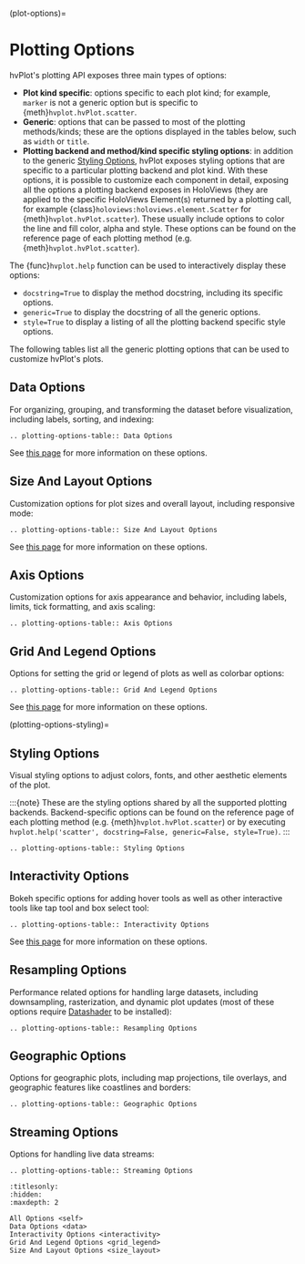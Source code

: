 (plot-options)=

# Plotting Options

hvPlot's plotting API exposes three main types of options:

- **Plot kind specific**: options specific to each plot kind; for example, `marker` is not a generic option but is specific to {meth}`hvplot.hvPlot.scatter`.
- **Generic**: options that can be passed to most of the plotting methods/kinds; these are the options displayed in the tables below, such as `width` or `title`.
- **Plotting backend and method/kind specific styling options**: in addition to the generic [Styling Options](plotting-options-styling), hvPlot exposes styling options that are specific to a particular plotting backend and plot kind. With these options, it is possible to customize each component in detail, exposing all the options a plotting backend exposes in HoloViews (they are applied to the specific HoloViews Element(s) returned by a plotting call, for example {class}`holoviews:holoviews.element.Scatter` for {meth}`hvplot.hvPlot.scatter`). These usually include options to color the line and fill color, alpha and style. These options  can be found on the reference page of each plotting method (e.g. {meth}`hvplot.hvPlot.scatter`).

The {func}`hvplot.help` function can be used to interactively display these options:

- `docstring=True` to display the method docstring, including its specific options.
- `generic=True` to display the docstring of all the generic options.
- `style=True` to display a listing of all the plotting backend specific style options.

The following tables list all the generic plotting options that can be used to customize hvPlot's plots.

## Data Options

For organizing, grouping, and transforming the dataset before visualization, including labels, sorting, and indexing:

```{eval-rst}
.. plotting-options-table:: Data Options
```

See [this page](./data) for more information on these options.

## Size And Layout Options

Customization options for plot sizes and overall layout, including responsive mode:

```{eval-rst}
.. plotting-options-table:: Size And Layout Options
```

See [this page](./size_layout) for more information on these options.

## Axis Options

Customization options for axis appearance and behavior, including labels, limits, tick formatting, and axis scaling:

```{eval-rst}
.. plotting-options-table:: Axis Options
```

## Grid And Legend Options

Options for setting the grid or legend of plots as well as colorbar options:

```{eval-rst}
.. plotting-options-table:: Grid And Legend Options
```

See [this page](./grid_legend) for more information on these options.

(plotting-options-styling)=
## Styling Options

Visual styling options to adjust colors, fonts, and other aesthetic elements of the plot.

:::{note}
These are the styling options shared by all the supported plotting backends. Backend-specific options can be found on the
reference page of each plotting method (e.g. {meth}`hvplot.hvPlot.scatter`) or by executing `hvplot.help('scatter', docstring=False, generic=False, style=True)`.
:::

```{eval-rst}
.. plotting-options-table:: Styling Options
```

## Interactivity Options

Bokeh specific options for adding hover tools as well as other interactive tools like tap tool and box select tool:

```{eval-rst}
.. plotting-options-table:: Interactivity Options
```

See [this page](./interactivity) for more information on these options.

## Resampling Options

Performance related options for handling large datasets, including downsampling, rasterization, and dynamic plot updates (most of these options require [Datashader](https://datashader.org/) to be installed):

```{eval-rst}
.. plotting-options-table:: Resampling Options
```

## Geographic Options

Options for geographic plots, including map projections, tile overlays, and geographic features like coastlines and borders:

```{eval-rst}
.. plotting-options-table:: Geographic Options
```

## Streaming Options

Options for handling live data streams:

```{eval-rst}
.. plotting-options-table:: Streaming Options
```

```{toctree}
:titlesonly:
:hidden:
:maxdepth: 2

All Options <self>
Data Options <data>
Interactivity Options <interactivity>
Grid And Legend Options <grid_legend>
Size And Layout Options <size_layout>
```
